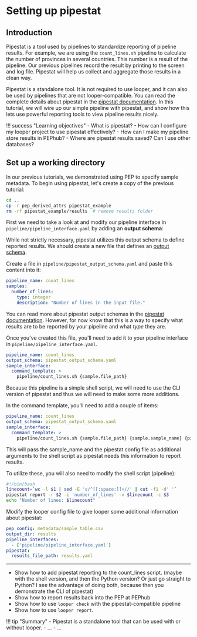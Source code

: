# Setting up pipestat

## Introduction

Pipestat is a tool used by pipelines to standardize reporting of pipeline results. For example, we are using the `count_lines.sh` pipeline to calculate the number of provinces in several countries. This number is a result of the pipeline. Our previous pipelines record the result by printing to the screen and log file. Pipestat will help us collect and aggregate those results in a clean way. 

Pipestat is a standalone tool.
It is not required to use looper, and it can also be used by pipelines that are not looper-compatible.
You can read the complete details about pipestat in the [pipestat documentation](../../pipestat).
In this tutorial, we will wire up our simple pipeline with pipestat, and show how this lets use powerful reporting tools to view pipeline results nicely.

!!! success "Learning objectives"
    - What is pipestat? 
    - How can I configure my looper project to use pipestat effectively?
    - How can I make my pipeline store results in PEPhub?
    - Where are pipestat results saved? Can I use other databases?

## Set up a working directory
In our previous tutorials, we demonstrated using PEP to specify sample metadata. To begin using pipestat, let's create a copy of the previous tutorial:

```sh
cd ..
cp -r pep_derived_attrs pipestat_example
rm -rf pipestat_example/results  # remove results folder
```

First we need to take a look at and modify our pipeline interface in `pipeline/pipeline_interface.yaml` by adding an **output schema**:

While not strictly necessary, pipestat utilizes this output schema to define reported results. We should create a new file that defines an [output schema](../../pipestat/pipestat-specification.md).

Create a file in `pipeline/pipestat_output_schema.yaml` and paste this content into it:

```yaml  title="pipeline/pipestat_output_schema.yaml"
pipeline_name: count_lines
samples:
  number_of_lines:
    type: integer
    description: "Number of lines in the input file."
```

You can read more about pipestat output schemas in the [pipestat documentation](../../pipestat/pipestat-specification.md). However, for now know that this is a way to specify what results are to be reported by your pipeline and what _type_ they are.

Once you've created this file, you'll need to add it to your pipeline interface in `pipeline/pipeline_interface.yaml`.

```yaml  title="pipeline/pipeline_interface.yaml" hl_lines="2"
pipeline_name: count_lines
output_schema: pipestat_output_schema.yaml
sample_interface:
  command_template: >
    pipeline/count_lines.sh {sample.file_path}
```

Because this pipeline is a simple shell script, we will need to use the CLI version of pipestat and thus we will need to make some more additions.

In the command template, you'll need to add a couple of items:

```yaml  title="pipeline/pipeline_interface.yaml" hl_lines="5"
pipeline_name: count_lines
output_schema: pipestat_output_schema.yaml
sample_interface:
  command_template: >
    pipeline/count_lines.sh {sample.file_path} {sample.sample_name} {pipestat.config_file}
```

This will pass the sample_name and the pipestat config file as additional arguments to the shell script as pipestat needs this information to report results.

To utilize these, you will also need to modify the shell script (pipeline):

```sh title="pipeline/count_lines.sh" hl_lines="3"
#!/bin/bash
linecount=`wc -l $1 | sed -E 's/^[[:space:]]+//' | cut -f1 -d' '`
pipestat report -r $2 -i 'number_of_lines' -v $linecount -c $3
echo "Number of lines: $linecount"
```

Modify the looper config file to give looper some additional information about pipestat:

```yaml  title=".looper.yaml" hl_lines="5-6"
pep_config: metadata/sample_table.csv
output_dir: results
pipeline_interfaces:
  - ['pipeline/pipeline_interface.yaml']
pipestat:
  results_file_path: results.yaml
```



---

- Show how to add pipestat reporting to the count_lines script. (maybe with the shell version, and then the Python version? Or just go straight to Python? I see the advantage of doing both, because then you demonstrate the CLI of pipestat)
- Show how to report results back into the PEP at PEPhub
- Show how to use `looper check` with the pipestat-compatible pipeline
- Show how to use `looper report`.


!!! tip "Summary"
    - Pipestat is a standalone tool that can be used with or without looper.
    - ...
    - ...

